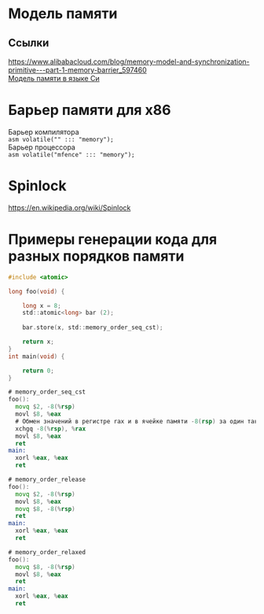 # Модель памяти

## Ссылки
https://www.alibabacloud.com/blog/memory-model-and-synchronization-primitive---part-1-memory-barrier_597460  
[Модель памяти в языке Си](https://gcc.gnu.org/onlinedocs/gcc/_005f_005fatomic-Builtins.html#_005f_005fatomic-Builtins)  

# Барьер памяти для x86
Барьер компилятора  
```asm volatile("" ::: "memory");```  
Барьер процессора  
```asm volatile("mfence" ::: "memory");```  

# Spinlock
https://en.wikipedia.org/wiki/Spinlock  

# Примеры генерации кода для разных порядков памяти
```c
#include <atomic>

long foo(void) {

    long x = 8;
    std::atomic<long> bar (2);
    
    bar.store(x, std::memory_order_seq_cst);

    return x;
}
int main(void) {

    return 0;
}
```
```asm
# memory_order_seq_cst
foo():
  movq $2, -8(%rsp)
  movl $8, %eax
  # Обмен значений в регистре rax и в ячейке памяти -8(rsp) за один такт процессора (атомарно, без переключений).
  xchgq -8(%rsp), %rax
  movl $8, %eax
  ret
main:
  xorl %eax, %eax
  ret

# memory_order_release
foo():
  movq $2, -8(%rsp)
  movl $8, %eax
  movq $8, -8(%rsp)
  ret
main:
  xorl %eax, %eax
  ret

# memory_order_relaxed
foo():
  movq $8, -8(%rsp)
  movl $8, %eax
  ret
main:
  xorl %eax, %eax
  ret
```
